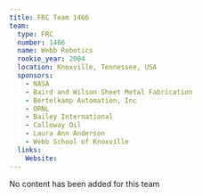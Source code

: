 ```yaml
---
title: FRC Team 1466
team:
  type: FRC
  number: 1466
  name: Webb Robotics
  rookie_year: 2004
  location: Knoxville, Tennessee, USA
  sponsors:
    - NASA
    - Baird and Wilson Sheet Metal Fabrication
    - Bertelkamp Automation, Inc
    - ORNL
    - Bailey International
    - Calloway Oil
    - Laura Ann Anderson
    - Webb School of Knoxville
  links:
    Website: 
---
```

No content has been added for this team